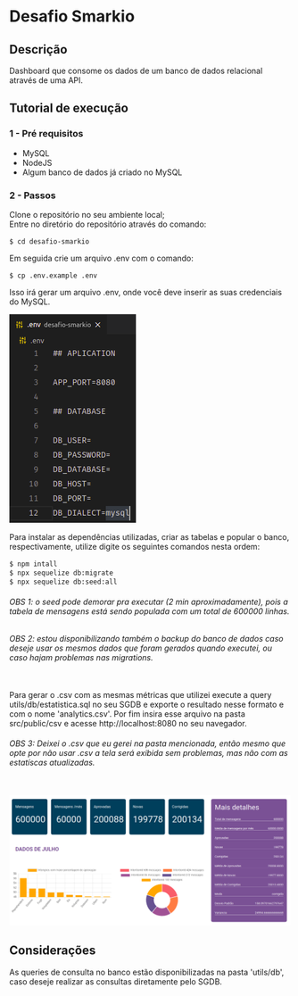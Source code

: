 # Desafio Smarkio

## Descrição
Dashboard que consome os dados de um banco de dados relacional através de uma API.

## Tutorial de execução

### 1 - Pré requisitos

  - MySQL
  - NodeJS
  - Algum banco de dados já criado no MySQL
### 2 - Passos

Clone o repositório no seu ambiente local;
\
Entre no diretório do repositório através do comando:

```
$ cd desafio-smarkio
```

Em seguida crie um arquivo .env com o comando:

```
$ cp .env.example .env
```

Isso irá gerar um arquivo .env, onde você deve inserir as suas credenciais do MySQL.

![env](utils/images/env.png)

Para instalar as dependências utilizadas, criar as tabelas e popular o banco, respectivamente, utilize digite os seguintes comandos nesta ordem:

```
$ npm intall
$ npx sequelize db:migrate
$ npx sequelize db:seed:all
```

###### OBS 1: o seed pode demorar pra executar (2 min aproximadamente), pois a tabela de mensagens está sendo populada com um total de 600000 linhas. 

###### OBS 2: estou disponibilizando também o backup do banco de dados caso deseje usar os mesmos dados que foram gerados quando executei, ou caso hajam problemas nas migrations.
\
Para gerar o .csv com as mesmas métricas que utilizei execute a query utils/db/estatistica.sql no seu SGDB e exporte o resultado nesse formato e com o nome 'analytics.csv'. Por fim insira esse arquivo na pasta src/public/csv e acesse http://localhost:8080 no seu navegador.

###### OBS 3: Deixei o .csv que eu gerei na pasta mencionada, então mesmo que opte por não usar .csv a tela será exibida sem problemas, mas não com as estatíscas atualizadas.
\
![tela](utils/images/tela.png)

## Considerações

As queries de consulta no banco estão disponibilizadas na pasta 'utils/db', caso deseje realizar as consultas diretamente pelo SGDB.
